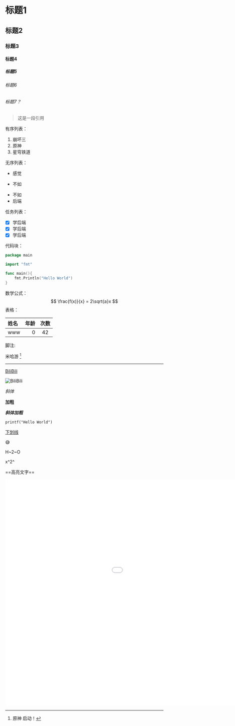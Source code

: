 # 标题1

## 标题2

### 标题3

#### 标题4

##### 标题5

###### 标题6

###### 标题7？



> 这是一段引用



有序列表：

1. 崩坏三
2. 原神
3. 星穹铁道

无序列表：

- 感觉

- 不如

* 不如
* 后端

任务列表：

- [x] 学后端
- [x] 学后端
- [x] 学后端

代码块：

```go
package main

import "fmt"

func main(){
    fmt.Println("Hello World")
}
```



数学公式：
$$
\frac{f(x)}{x} = 2\sqrt{a}x
$$
表格：

| 姓名 | 年龄 | 次数 |
| :---- | ----: | :----: |
| www | 0 | 42 |



脚注:

米哈游 [^米]

---

[^米]: 原神 启动！



[BiliBili](www.bilibili.com "用心创造快乐")

![BiliBili](https://i0.hdslb.com/bfs/archive/c8fd97a40bf79f03e7b76cbc87236f612caef7b2.png "干杯")







*斜体*

**加粗**

***斜体加粗***

`printf("Hello World")`

<u>下划线</u>

:sweat_smile:

H~2~O

x^2^

==高亮文字==

<iframe width ="1280" height= "720" src="//player.bilibili.com/player.html?isOutside=true&aid=1851090507&bvid=BV1mW421A7nM&cid=1452568535&p=1" scrolling="no" border="0" frameborder="no" framespacing="0" allowfullscreen="true"></iframe>





































